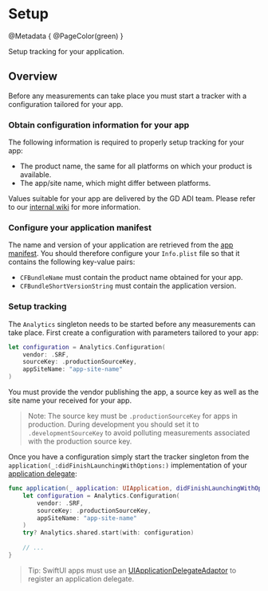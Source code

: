 # Setup

@Metadata {
    @PageColor(green)
}

Setup tracking for your application.

## Overview

Before any measurements can take place you must start a tracker with a configuration tailored for your app.

### Obtain configuration information for your app

The following information is required to properly setup tracking for your app:

- The product name, the same for all platforms on which your product is available.
- The app/site name, which might differ between platforms.

Values suitable for your app are delivered by the GD ADI team. Please refer to our [internal wiki](https://confluence.srg.beecollaboration.com/display/INTFORSCHUNG/Guidance+Implementation+Apps) for more information.

### Configure your application manifest

The name and version of your application are retrieved from the [app manifest](https://developer.apple.com/documentation/bundleresources/information_property_list). You should therefore configure your `Info.plist` file so that it contains the following key-value pairs:

- `CFBundleName` must contain the product name obtained for your app.
- `CFBundleShortVersionString` must contain the application version.

### Setup tracking

The ``Analytics`` singleton needs to be started before any measurements can take place. First create a configuration with parameters tailored to your app:

```swift
let configuration = Analytics.Configuration(
    vendor: .SRF,
    sourceKey: .productionSourceKey,
    appSiteName: "app-site-name"
)
```
You must provide the vendor publishing the app, a source key as well as the site name your received for your app.

> Note: The source key must be `.productionSourceKey` for apps in production. During development you should set it to `.developmentSourceKey` to avoid polluting measurements associated with the production source key.

Once you have a configuration simply start the tracker singleton from the `application(_:didFinishLaunchingWithOptions:)` implementation of your [application delegate](https://developer.apple.com/documentation/uikit/uiapplicationdelegate):

```swift
func application(_ application: UIApplication, didFinishLaunchingWithOptions launchOptions: [UIApplication.LaunchOptionsKey: Any]? = nil) -> Bool {
    let configuration = Analytics.Configuration(
        vendor: .SRF,
        sourceKey: .productionSourceKey,
        appSiteName: "app-site-name"
    )
    try? Analytics.shared.start(with: configuration)
    
    // ...
}
```

> Tip: SwiftUI apps must use an [UIApplicationDelegateAdaptor](https://developer.apple.com/documentation/swiftui/uiapplicationdelegateadaptor) to register an application delegate.
